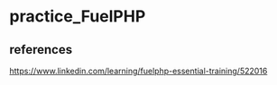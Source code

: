 # practice_FuelPHP

## references
https://www.linkedin.com/learning/fuelphp-essential-training/522016
